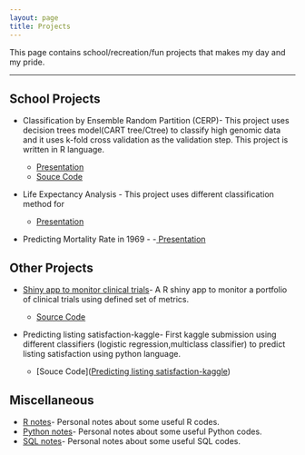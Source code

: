 ```yaml
---
layout: page
title: Projects
---
```


This page contains school/recreation/fun projects that makes my day and my pride.

---

## School Projects
- Classification by Ensemble Random Partition (CERP)- This project uses decision trees model(CART tree/Ctree) to classify high genomic data and it uses k-fold cross validation as the validation step. This project is written in R language.   
  - [Presentation](https://portfolium.com/entry/classification-by-ensemble-of-random-partition)
  - [Souce Code](https://github.com/kennchin/CERP)

- Life Expectancy Analysis - This project uses different classification method for 
  - [Presentation](https://portfolium.com/entry/classification-method)

- Predicting Mortality Rate in 1969 - 
  -[ Presentation](https://portfolium.com/entry/predicting-mortality-rate-in-1969)
  

## Other Projects
- [Shiny app to monitor clinical trials](https://kennchin.shinyapps.io/Monitor/)- A R shiny app to monitor a portfolio of clinical trials using defined set of metrics. 
  - [Source Code](https://github.com/kennchin/shiny_app_monitor)

- Predicting listing satisfaction-kaggle- First kaggle submission using different classifiers (logistic regression,multiclass classifier) to predict listing satisfaction using python language.
  - [Souce Code]([Predicting listing satisfaction-kaggle](https://github.com/kennchin/Kaggle/tree/master/Predict%20listing%20satisfaction))

## Miscellaneous
- [R notes](https://github.com/kennchin/R_codes)- Personal notes about some useful R codes.
- [Python notes](https://github.com/kennchin/Python_codes)- Personal notes about some useful Python codes.
- [SQL notes](https://github.com/kennchin/SQL)- Personal notes about some useful SQL codes.

